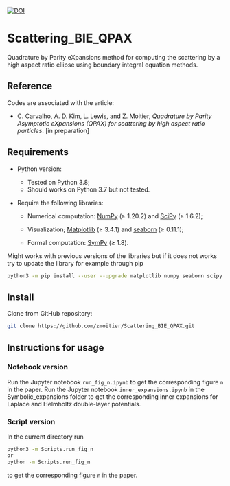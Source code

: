 [![DOI](https://zenodo.org/badge/357627837.svg)](https://zenodo.org/badge/latestdoi/357627837)

# Scattering_BIE_QPAX

Quadrature by Parity eXpansions method for computing the scattering by a high aspect ratio ellipse using boundary integral equation methods.

## Reference

Codes are associated with the article:

- C. Carvalho, A. D. Kim, L. Lewis, and Z. Moitier, _Quadrature by Parity Asymptotic eXpansions (QPAX) for scattering by high aspect ratio particles_. [in preparation]

## Requirements

- Python version:

  - Tested on Python 3.8;
  - Should works on Python 3.7 but not tested.

- Require the following libraries:

  - Numerical computation: [NumPy](https://github.com/numpy/numpy) (≥ 1.20.2) and [SciPy](https://github.com/scipy/scipy) (≥ 1.6.2);

  - Visualization; [Matplotlib](https://github.com/matplotlib/matplotlib) (≥ 3.4.1) and [seaborn](https://github.com/mwaskom/seaborn) (≥ 0.11.1);

  - Formal computation: [SymPy](https://github.com/sympy/sympy) (≥ 1.8).

Might works with previous versions of the libraries but if it does not works try to update the library for example through pip

```bash
python3 -m pip install --user --upgrade matplotlib numpy seaborn scipy sympy
```

## Install

Clone from GitHub repository:

```bash
git clone https://github.com/zmoitier/Scattering_BIE_QPAX.git
```

## Instructions for usage

### Notebook version

Run the Jupyter notebook `run_fig_n.ipynb` to get the corresponding figure `n` in the paper.
Run the Jupyter notebook `inner_expansions.ipynb` in the Symbolic_expansions folder to get the corresponding inner expansions for Laplace and Helmholtz double-layer potentials.

### Script version

In the current directory run

```bash
python3 -m Scripts.run_fig_n
or
python -m Scripts.run_fig_n
```

to get the corresponding figure `n` in the paper.
